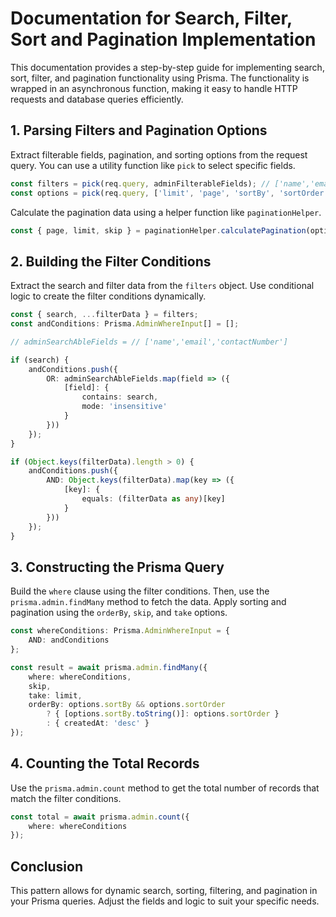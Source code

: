 
# Documentation for Search, Filter, Sort and Pagination Implementation

This documentation provides a step-by-step guide for implementing search, sort, filter, and pagination functionality using Prisma. The functionality is wrapped in an asynchronous function, making it easy to handle HTTP requests and database queries efficiently.

## 1. Parsing Filters and Pagination Options

Extract filterable fields, pagination, and sorting options from the request query. You can use a utility function like `pick` to select specific fields.

```ts
const filters = pick(req.query, adminFilterableFields); // ['name','email','search','contactNumber']
const options = pick(req.query, ['limit', 'page', 'sortBy', 'sortOrder']);
```

Calculate the pagination data using a helper function like `paginationHelper`.

```ts
const { page, limit, skip } = paginationHelper.calculatePagination(options);
```

## 2. Building the Filter Conditions

Extract the search and filter data from the `filters` object. Use conditional logic to create the filter conditions dynamically.

```ts
const { search, ...filterData } = filters;
const andConditions: Prisma.AdminWhereInput[] = [];

// adminSearchAbleFields = // ['name','email','contactNumber']

if (search) {
    andConditions.push({
        OR: adminSearchAbleFields.map(field => ({
            [field]: {
                contains: search,
                mode: 'insensitive'
            }
        }))
    });
}

if (Object.keys(filterData).length > 0) {
    andConditions.push({
        AND: Object.keys(filterData).map(key => ({
            [key]: {
                equals: (filterData as any)[key]
            }
        }))
    });
}
```

## 3. Constructing the Prisma Query

Build the `where` clause using the filter conditions. Then, use the `prisma.admin.findMany` method to fetch the data. Apply sorting and pagination using the `orderBy`, `skip`, and `take` options.

```ts
const whereConditions: Prisma.AdminWhereInput = {
    AND: andConditions
};

const result = await prisma.admin.findMany({
    where: whereConditions,
    skip,
    take: limit,
    orderBy: options.sortBy && options.sortOrder
        ? { [options.sortBy.toString()]: options.sortOrder }
        : { createdAt: 'desc' }
});
```

## 4. Counting the Total Records

Use the `prisma.admin.count` method to get the total number of records that match the filter conditions.

```ts
const total = await prisma.admin.count({
    where: whereConditions
});
```

## Conclusion

This pattern allows for dynamic search, sorting, filtering, and pagination in your Prisma queries. Adjust the fields and logic to suit your specific needs.
